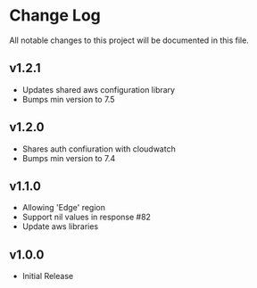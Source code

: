 # Change Log

All notable changes to this project will be documented in this file.

## v1.2.1
- Updates shared aws configuration library
- Bumps min version to 7.5

## v1.2.0
- Shares auth confiuration with cloudwatch
- Bumps min version to 7.4

## v1.1.0

- Allowing 'Edge' region
- Support nil values in response #82
- Update aws libraries


## v1.0.0

- Initial Release
